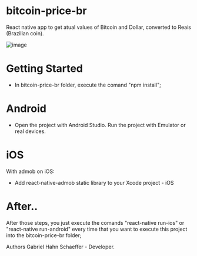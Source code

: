 # bitcoin-price-br
React native app to get atual values of Bitcoin and Dollar, converted to Reais (Brazilian coin).

![image](https://i.imgur.com/mZAhd4Gm.png?1)

# Getting Started

- In bitcoin-price-br folder, execute the comand "npm install";

# Android

- Open the project with Android Studio.
Run the project with Emulator or real devices.

# iOS

With admob on iOS: 
- Add react-native-admob static library to your Xcode project - iOS

# After..

After those steps, you just execute the comands "react-native run-ios" or "react-native run-android" every time that you want to execute this project into the bitcoin-price-br folder;

Authors Gabriel Hahn Schaeffer - Developer.

